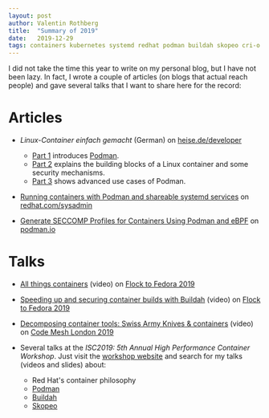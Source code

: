```yaml
---
layout: post
author: Valentin Rothberg
title:  "Summary of 2019"
date:   2019-12-29
tags: containers kubernetes systemd redhat podman buildah skopeo cri-o
---
```


I did not take the time this year to write on my personal blog, but I have not been lazy.  In fact, I wrote a couple of articles (on blogs that actual reach people) and gave several talks that I want to share here for the record:

# Articles

* _Linux-Container einfach gemacht_ (German) on [heise.de/developer](https://heise.de/developers)
  * [Part 1](https://m.heise.de/developer/artikel/Podman-Linux-Container-einfach-gemacht-Teil-1-4329067.html?seite=all) introduces [Podman](https://podman.io).
  * [Part 2](https://m.heise.de/developer/artikel/Podman-Linux-Container-einfach-gemacht-Teil-2-4429630.html?seite=all) explains the building blocks of a Linux container and some security mechanisms.
  * [Part 3](https://m.heise.de/developer/artikel/Podman-Linux-Container-einfach-gemacht-Teil-3-4476343.html?seite=all) shows advanced use cases of Podman.

* [Running containers with Podman and shareable systemd services](https://www.redhat.com/sysadmin/podman-shareable-systemd-services) on [redhat.com/sysadmin](https://redhat.com/sysadmin)

* [Generate SECCOMP Profiles for Containers Using Podman and eBPF](https://podman.io/blogs/2019/10/15/generate-seccomp-profiles.html) on [podman.io](https://podman.io)

# Talks

* [All things containers](https://www.youtube.com/watch?v=HuVwgrVlZFE) (video) on [Flock to Fedora 2019](https://flocktofedora.org/)

* [Speeding up and securing container builds with Buildah](https://www.youtube.com/watch?v=ieDGB3Q3j64) (video) on [Flock to Fedora 2019](https://flocktofedora.org/)

* [Decomposing container tools: Swiss Army Knives & containers](https://www.youtube.com/watch?v=15WkRuOxIrs) (video) on [Code Mesh London 2019](https://codesync.global/conferences/code-mesh-ldn/)

* Several talks at the _ISC2019: 5th Annual High Performance Container Workshop_. Just visit the [workshop website](http://qnib.org/2019/06/20/isc2019-hpcw/) and search for my talks (videos and slides) about:
  * Red Hat's container philosophy
  * [Podman](https://github.com/containers/libpod)
  * [Buildah](https://github.com/containers/buildah)
  * [Skopeo](https://github.com/containers/skopeo)
